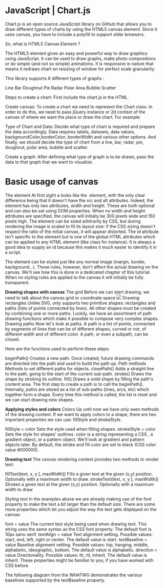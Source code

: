 # JavaScript | Chart.js
Chart.js is an open source JavaScript library on Github that allows you to draw different types of charts by using the HTML5 canvas element. Since it uses canvas, you have to include a polyfill to support older browsers.

So, what is HTML5 Canvas Element ?

The HTML5 element gives an easy and powerful way to draw graphics using JavaScript. It can be used to draw graphs, make photo compositions or do simple (and not so simple) animations.
It is responsive in nature that means it redraws chart on resizing of window for perfect scale granularity.

This library supports 8 different types of graphs :

Line
Bar
Doughnut
Pie
Radar
Polar Area
Bubble
Scatter


Steps to create a chart:
First include the chart.js in the HTML.
<head>
<script src=
"https://cdnjs.cloudflare.com/ajax/libs/Chart.js/2.7.2/Chart.bundle.js">
</script>
<link rel="stylesheet" type="text/css" href="style.css">
</head>
Create canvas: To create a chart we need to represent the Chart class. In order to do this, we need to pass jQuery instance or 2d context of the canvas of where we want the place or draw the chart.
For example:

<canvas id = ”chart” width=”900” height = “900”> </canvas>
Type of Chart and Data: Decide what type of chart is required and prepare the data accordingly. Data requires labels, datasets, data values, backgroundColor,borderColor, borderWidth and various other options.
And finally, we should decide the type of chart from a line, bar, radar, pie, doughnut, polar area, bubble and scatter.

Create a graph: After defining what type of graph is to be drawn, pass the data to that graph that we want to visualize. 

# Basic usage of canvas
The <canvas> element
<canvas id="tutorial" width="150" height="150"></canvas>
At first sight a <canvas> looks like the <img> element, with the only clear difference being that it doesn't have the src and alt attributes. Indeed, the <canvas> element has only two attributes, width and height. These are both optional and can also be set using DOM properties. When no width and height attributes are specified, the canvas will initially be 300 pixels wide and 150 pixels high. The element can be sized arbitrarily by CSS, but during rendering the image is scaled to fit its layout size: if the CSS sizing doesn't respect the ratio of the initial canvas, it will appear distorted.
The id attribute isn't specific to the <canvas> element but is one of the global HTML attributes which can be applied to any HTML element (like class for instance). It is always a good idea to supply an id because this makes it much easier to identify it in a script.

The <canvas> element can be styled just like any normal image (margin, border, background…). These rules, however, don't affect the actual drawing on the canvas. We'll see how this is done in a dedicated chapter of this tutorial. When no styling rules are applied to the canvas it will initially be fully transparent.

**Drawing shapes with canvas**
The grid
Before we can start drawing, we need to talk about the canvas grid or coordinate space
<img src = https://developer.mozilla.org/en-US/docs/Web/API/Canvas_API/Tutorial/Drawing_shapes/canvas_default_grid.png>
Drawing rectangles
Unlike SVG, <canvas> only supports two primitive shapes: rectangles and paths (lists of points connected by lines). All other shapes must be created by combining one or more paths. Luckily, we have an assortment of path drawing functions which make it possible to compose very complex shapes.
Drawing paths
Now let's look at paths. A path is a list of points, connected by segments of lines that can be of different shapes, curved or not, of different width and of different color. A path, or even a subpath, can be closed.

Here are the functions used to perform these steps:

beginPath()
Creates a new path. Once created, future drawing commands are directed into the path and used to build the path up.
Path methods
Methods to set different paths for objects.
closePath()
Adds a straight line to the path, going to the start of the current sub-path.
stroke()
Draws the shape by stroking its outline.
fill()
Draws a solid shape by filling the path's content area.
The first step to create a path is to call the beginPath(). Internally, paths are stored as a list of sub-paths (lines, arcs, etc) which together form a shape. Every time this method is called, the list is reset and we can start drawing new shapes.  

**Applying styles and colors**
Colors
Up until now we have only seen methods of the drawing context. If we want to apply colors to a shape, there are two important properties we can use: fillStyle and strokeStyle.

fillStyle = color
Sets the style used when filling shapes.
strokeStyle = color
Sets the style for shapes' outlines.
color is a string representing a CSS <color>, a gradient object, or a pattern object. We'll look at gradient and pattern objects later. By default, the stroke and fill color are set to black (CSS color value #000000).

 **Drawing text**
 The canvas rendering context provides two methods to render text:

fillText(text, x, y [, maxWidth])
Fills a given text at the given (x,y) position. Optionally with a maximum width to draw.
strokeText(text, x, y [, maxWidth])
Strokes a given text at the given (x,y) position. Optionally with a maximum width to draw


*Styling text*
In the examples above we are already making use of the font property to make the text a bit larger than the default size. There are some more properties which let you adjust the way the text gets displayed on the canvas:

font = value
The current text style being used when drawing text. This string uses the same syntax as the CSS font property. The default font is 10px sans-serif.
textAlign = value
Text alignment setting. Possible values: start, end, left, right or center. The default value is start.
textBaseline = value
Baseline alignment setting. Possible values: top, hanging, middle, alphabetic, ideographic, bottom. The default value is alphabetic.
direction = value
Directionality. Possible values: ltr, rtl, inherit. The default value is inherit.
These properties might be familiar to you, if you have worked with CSS before.

The following diagram from the WHATWG demonstrates the various baselines supported by the textBaseline property.
